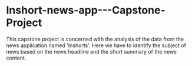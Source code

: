 # Inshort-news-app---Capstone-Project
This capstone project is concerned with the analysis of the data from the news application named 'Inshorts'. Here we have to identify the subject of news based on the news headline and the short summary of the news content.
